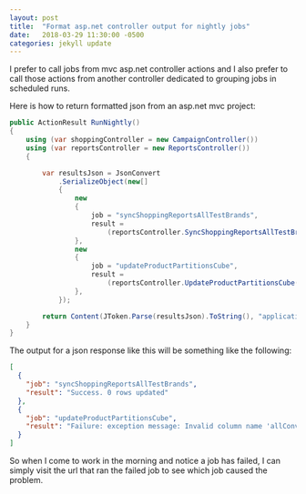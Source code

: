 ```yaml
---
layout: post
title:  "Format asp.net controller output for nightly jobs"
date:   2018-03-29 11:30:00 -0500
categories: jekyll update
---
```


I prefer to call jobs from mvc asp.net controller actions and I also prefer to call those actions from another 
controller dedicated to grouping jobs in scheduled runs.

Here is how to return formatted json from an asp.net mvc project:
```csharp
public ActionResult RunNightly()
{
    using (var shoppingController = new CampaignController())
    using (var reportsController = new ReportsController())
    {

        var resultsJson = JsonConvert
            .SerializeObject(new[]
            {
                new
                {
                    job = "syncShoppingReportsAllTestBrands",
                    result = 
                        (reportsController.SyncShoppingReportsAllTestBrands() as ContentResult).Content
                },
                new
                {
                    job = "updateProductPartitionsCube",
                    result = 
                        (reportsController.UpdateProductPartitionsCube() as ContentResult).Content
                },
            });

        return Content(JToken.Parse(resultsJson).ToString(), "application/json");
    }
}
```

The output for a json response like this will be something like the following: 
```json
[
  {
    "job": "syncShoppingReportsAllTestBrands",
    "result": "Success. 0 rows updated"
  },
  {
    "job": "updateProductPartitionsCube",
    "result": "Failure: exception message: Invalid column name 'allConversions'.\r\nInvalid column name 'allConversionsValue'.; inner exception message = null"
  }
]
```

So when I come to work in the morning and notice a job has failed, I can simply visit the url that ran the failed job
to see which job caused the problem.